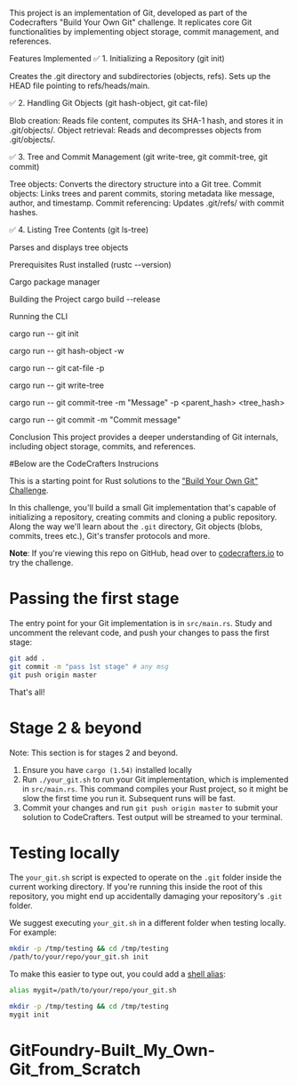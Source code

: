 This project is an implementation of Git, developed as part of the Codecrafters "Build Your Own Git" challenge. It replicates core Git functionalities by implementing object storage, commit management, and references.

Features Implemented
✅ 1. Initializing a Repository (git init)

Creates the .git directory and subdirectories (objects, refs).
Sets up the HEAD file pointing to refs/heads/main.

✅ 2. Handling Git Objects (git hash-object, git cat-file)

Blob creation: Reads file content, computes its SHA-1 hash, and stores it in .git/objects/.
Object retrieval: Reads and decompresses objects from .git/objects/.

✅ 3. Tree and Commit Management (git write-tree, git commit-tree, git commit)

Tree objects: Converts the directory structure into a Git tree.
Commit objects: Links trees and parent commits, storing metadata like message, author, and timestamp.
Commit referencing: Updates .git/refs/ with commit hashes.

✅ 4. Listing Tree Contents (git ls-tree)

Parses and displays tree objects


Prerequisites
Rust installed (rustc --version)

Cargo package manager

Building the Project
cargo build --release

Running the CLI

cargo run -- git init

cargo run -- git hash-object -w <file>

cargo run -- git cat-file -p <hash>

cargo run -- git write-tree

cargo run -- git commit-tree -m "Message" -p <parent_hash> <tree_hash>

cargo run -- git commit -m "Commit message"


Conclusion
This project provides a deeper understanding of Git internals, including object storage, commits, and references. 


#Below are the CodeCrafters Instrucions



This is a starting point for Rust solutions to the
["Build Your Own Git" Challenge](https://codecrafters.io/challenges/git).

In this challenge, you'll build a small Git implementation that's capable of
initializing a repository, creating commits and cloning a public repository.
Along the way we'll learn about the `.git` directory, Git objects (blobs,
commits, trees etc.), Git's transfer protocols and more.

**Note**: If you're viewing this repo on GitHub, head over to
[codecrafters.io](https://codecrafters.io) to try the challenge.

# Passing the first stage

The entry point for your Git implementation is in `src/main.rs`. Study and
uncomment the relevant code, and push your changes to pass the first stage:

```sh
git add .
git commit -m "pass 1st stage" # any msg
git push origin master
```

That's all!

# Stage 2 & beyond

Note: This section is for stages 2 and beyond.

1. Ensure you have `cargo (1.54)` installed locally
1. Run `./your_git.sh` to run your Git implementation, which is implemented in
   `src/main.rs`. This command compiles your Rust project, so it might be slow
   the first time you run it. Subsequent runs will be fast.
1. Commit your changes and run `git push origin master` to submit your solution
   to CodeCrafters. Test output will be streamed to your terminal.

# Testing locally

The `your_git.sh` script is expected to operate on the `.git` folder inside the
current working directory. If you're running this inside the root of this
repository, you might end up accidentally damaging your repository's `.git`
folder.

We suggest executing `your_git.sh` in a different folder when testing locally.
For example:

```sh
mkdir -p /tmp/testing && cd /tmp/testing
/path/to/your/repo/your_git.sh init
```

To make this easier to type out, you could add a
[shell alias](https://shapeshed.com/unix-alias/):

```sh
alias mygit=/path/to/your/repo/your_git.sh

mkdir -p /tmp/testing && cd /tmp/testing
mygit init
```
# GitFoundry-Built_My_Own-Git_from_Scratch

